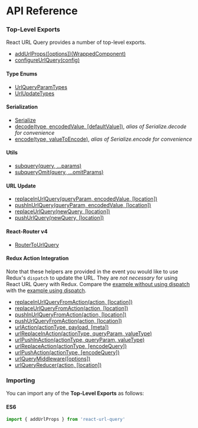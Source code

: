 # API Reference

### Top-Level Exports

React URL Query provides a number of top-level exports.

* [addUrlProps([options])(WrappedComponent)](addUrlProps.md)
* [configureUrlQuery(config)](configureUrlQuery.md)

#### Type Enums
* [UrlQueryParamTypes](UrlQueryParamTypes.md)
* [UrlUpdateTypes](UrlUpdateTypes.md)

#### Serialization
* [Serialize](Serialize.md)
* [decode(type, encodedValue, [defaultValue])](Serialize.md#decode), _alias of Serialize.decode for convenience_
* [encode(type, valueToEncode)](Serialize.md#encode), _alias of Serialize.encode for convenience_

#### Utils
* [subquery(query, ...params)](subquery.md)
* [subqueryOmit(query, ...omitParams)](subqueryOmit.md)

#### URL Update
* [replaceInUrlQuery(queryParam, encodedValue, [location])](replaceInUrlQuery.md)
* [pushInUrlQuery(queryParam, encodedValue, [location])](pushInUrlQuery.md)
* [replaceUrlQuery(newQuery, [location])](replaceUrlQuery.md)
* [pushUrlQuery(newQuery, [location])](pushUrlQuery.md)

#### React-Router v4
* [RouterToUrlQuery](RouterToUrlQuery.md)

#### Redux Action Integration

Note that these helpers are provided in the event you would like to use Redux's `dispatch` to update the URL. They are *not necessary* for using React URL Query with Redux. Compare the [example without using dispatch](https://github.com/pbeshai/react-url-query/tree/master/examples/redux) with the [example using dispatch](https://github.com/pbeshai/react-url-query/tree/master/examples/redux-with-actions).

* [replaceInUrlQueryFromAction(action, [location])](replaceInUrlQueryFromAction.md)
* [replaceUrlQueryFromAction(action, [location])](replaceUrlQueryFromAction.md)
* [pushInUrlQueryFromAction(action, [location])](pushInUrlQueryFromAction.md)
* [pushUrlQueryFromAction(action, [location])](pushUrlQueryFromAction.md)
* [urlAction(actionType, payload, [meta])](urlAction.md)
* [urlReplaceInAction(actionType, queryParam, valueType)](urlReplaceInAction.md)
* [urlPushInAction(actionType, queryParam, valueType)](urlPushInAction.md)
* [urlReplaceAction(actionType, [encodeQuery])](urlReplaceAction.md)
* [urlPushAction(actionType, [encodeQuery])](urlPushAction.md)
* [urlQueryMiddleware([options])](urlQueryMiddleware.md)
* [urlQueryReducer(action, [location])](urlQueryReducer.md)


### Importing

You can import any of the **Top-Level Exports** as follows:

#### ES6

```js
import { addUrlProps } from 'react-url-query'
```
